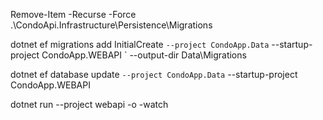 Remove-Item -Recurse -Force .\CondoApi.Infrastructure\Persistence\Migrations


dotnet ef migrations add InitialCreate `
  --project CondoApp.Data `
  --startup-project CondoApp.WEBAPI `
  --output-dir Data\Migrations


dotnet ef database update `
  --project CondoApp.Data `
  --startup-project CondoApp.WEBAPI


dotnet run  --project webapi  -o -watch